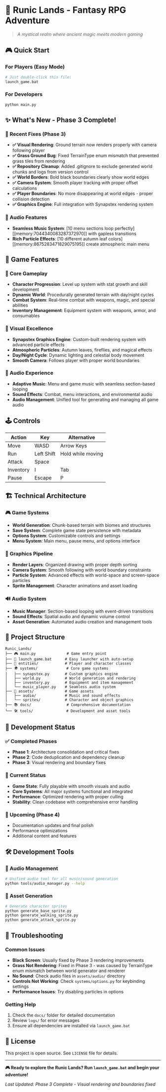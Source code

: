 # 🏰 Runic Lands - Fantasy RPG Adventure

> *A mystical realm where ancient magic meets modern gaming*

## 🎮 **Quick Start**

### For Players (Easy Mode)
```bash
# Just double-click this file:
launch_game.bat
```

### For Developers  
```bash
python main.py
```

## ✨ **What's New - Phase 3 Complete!**

### 🔧 **Recent Fixes (Phase 3)**
- **✅ Visual Rendering**: Ground terrain now renders properly with camera following player
- **✅ Grass Ground Bug**: Fixed TerrainType enum mismatch that prevented grass tiles from rendering
- **✅ Repository Cleanup**: Added .gitignore to exclude generated world chunks and logs from version control
- **✅ World Borders**: Bold black boundaries clearly show world edges  
- **✅ Camera System**: Smooth player tracking with proper offset calculations
- **✅ Player Boundaries**: No more disappearing at world edges - proper collision detection
- **✅ Graphics Engine**: Full integration with Synapstex rendering system

### 🎵 **Audio Features**
- **Seamless Music System**: [10 menu sections loop perfectly][[memory:7044340083287372970]] with gapless transitions
- **Rich Particle Effects**: [10 different autumn leaf colors][[memory:8675283471829075195]] create atmospheric main menu

## 🌟 **Game Features**

### 🎯 **Core Gameplay**
- **Character Progression**: Level up system with stat growth and skill development
- **Dynamic World**: Procedurally generated terrain with day/night cycles
- **Combat System**: Real-time combat with weapons, magic, and special abilities
- **Inventory Management**: Equipment system with weapons, armor, and consumables

### 🎨 **Visual Excellence**
- **Synapstex Graphics Engine**: Custom-built rendering system with advanced particle effects
- **Atmospheric Particles**: Autumn leaves, fireflies, and magical effects
- **Day/Night Cycle**: Dynamic lighting and celestial body movement
- **Smooth Camera**: Follows player with proper world boundaries

### 🎵 **Audio Experience**  
- **Adaptive Music**: Menu and game music with seamless section-based looping
- **Sound Effects**: Combat, menu interactions, and environmental audio
- **Audio Management**: Unified tool for generating and managing all game audio

## 🕹️ **Controls**

| Action | Key | Alternative |
|--------|-----|-------------|
| Move | WASD | Arrow Keys |
| Run | Left Shift | Hold while moving |
| Attack | Space | |
| Inventory | I | Tab |
| Pause | Escape | P |

## 🏗️ **Technical Architecture**

### 🎮 **Game Systems**
- **World Generation**: Chunk-based terrain with biomes and structures
- **Save System**: Complete game state persistence with metadata
- **Options System**: Customizable controls and settings
- **Menu System**: Main menu, pause menu, and options interface

### 🎨 **Graphics Pipeline**
- **Render Layers**: Organized drawing with proper depth sorting
- **Camera System**: Smooth following with world boundary constraints  
- **Particle System**: Advanced effects with world-space and screen-space particles
- **Sprite Management**: Character animations and asset loading

### 🔊 **Audio System**
- **Music Manager**: Section-based looping with event-driven transitions
- **Sound Effects**: Spatial audio and dynamic volume control
- **Asset Generation**: Automated audio creation and management tools

## 📁 **Project Structure**

```
Runic_Lands/
├── 🎮 main.py              # Game entry point
├── 🚀 launch_game.bat      # Easy launcher with auto-setup
├── 🎯 entities/            # Player and character classes
├── 🌍 systems/             # Core game systems
│   ├── synapstex.py       # Custom graphics engine
│   ├── world.py           # World generation and rendering
│   ├── inventory.py       # Equipment and item management
│   └── music_player.py    # Seamless audio system
├── 🎨 assets/              # Game assets
│   ├── audio/             # Music and sound effects
│   └── sprites/           # Character and object graphics
├── 📚 docs/                # Comprehensive documentation
└── 🛠️ tools/               # Development and asset tools
```

## 🚀 **Development Status**

### ✅ **Completed Phases**
- **Phase 1**: Architecture consolidation and critical fixes
- **Phase 2**: Code deduplication and dependency cleanup  
- **Phase 3**: Visual rendering and boundary fixes

### 🔄 **Current Status**
- **Game State**: Fully playable with smooth visuals and audio
- **Core Systems**: All major systems functional and integrated
- **Performance**: Optimized rendering with proper culling
- **Stability**: Clean codebase with comprehensive error handling

### 🎯 **Upcoming (Phase 4)**
- Documentation updates and final polish
- Performance optimizations
- Additional content and features

## 🛠️ **Development Tools**

### 🎵 **Audio Management**
```bash
# Unified audio tool for all music/sound generation
python tools/audio_manager.py --help
```

### 🎨 **Asset Generation**
```bash
# Generate character sprites
python generate_base_sprite.py
python generate_walking_sprite.py
python generate_attack_sprite.py
```

## 🐛 **Troubleshooting**

### Common Issues
- **Black Screen**: Usually fixed by Phase 3 rendering improvements
- **Grass Not Rendering**: Fixed in Phase 3 - was caused by TerrainType enum mismatch between world generator and renderer
- **No Sound**: Check audio files in `assets/audio/` directory
- **Controls Not Working**: Check `systems/options.py` for keybinding settings
- **Performance Issues**: Try disabling particles in options

### Getting Help
1. Check the `docs/` folder for detailed documentation
2. Review `logs/` for error messages
3. Ensure all dependencies are installed via `launch_game.bat`

## 📜 **License**
This project is open source. See `LICENSE` file for details.

---

**🎮 Ready to explore the Runic Lands? Run `launch_game.bat` and begin your adventure!**

*Last Updated: Phase 3 Complete - Visual rendering and boundaries fixed*

